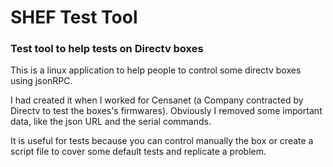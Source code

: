 # SHEF Test Tool
### Test tool to help tests on Directv boxes
This is a linux application to help people to control some directv boxes using jsonRPC.

I had created it when I worked for Censanet (a Company contracted by Directv to test the boxes's firmwares).
Obviously I removed some important data, like the json URL and the serial commands.

It is useful for tests because you can control manually the box or create a script file to cover some default tests and replicate a problem.
